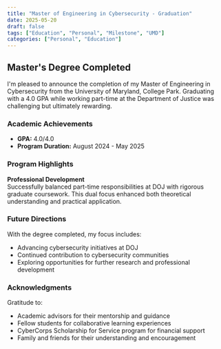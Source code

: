 ```yaml
---
title: "Master of Engineering in Cybersecurity - Graduation"
date: 2025-05-20
draft: false
tags: ["Education", "Personal", "Milestone", "UMD"]
categories: ["Personal", "Education"]
---
```


## Master's Degree Completed

I'm pleased to announce the completion of my Master of Engineering in Cybersecurity from the University of Maryland, College Park. Graduating with a 4.0 GPA while working part-time at the Department of Justice was challenging but ultimately rewarding.

### Academic Achievements

-   **GPA:** 4.0/4.0
-   **Program Duration:** August 2024 - May 2025

### Program Highlights

**Professional Development**  
Successfully balanced part-time responsibilities at DOJ with rigorous graduate coursework. This dual focus enhanced both theoretical understanding and practical application.

### Future Directions

With the degree completed, my focus includes:

-   Advancing cybersecurity initiatives at DOJ
-   Continued contribution to cybersecurity communities
-   Exploring opportunities for further research and professional development

### Acknowledgments

Gratitude to:

-   Academic advisors for their mentorship and guidance
-   Fellow students for collaborative learning experiences
-   CyberCorps Scholarship for Service program for financial support
-   Family and friends for their understanding and encouragement
